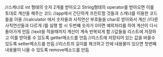 //스캐너로 int 형태의 숫자 2개를 받아오고 String형태의 operator를 받아오면 이를 토대로 계산을 해주는 코드 
//app에서 간단하게 프린트할 것들과 스캐너를 이용한 코드들을 이용 
//calculator 에서 숫자들과 사칙연산 부호들을 char로 받아와서 계산 
//다른 사칙연산들과 다르게 /를 실행 할 시 두번쨰 숫자가 0이면 예외처리를 하여 계산이 다시 돌아가게 만듬 
//exit을 적을때까지 계산이 계속 반복되게 함 
//값들을 리스트에 저장하고 이를 받아올 수 있도록 getter메소드를 만듬 
//리스트에 저장되어 있는 값을 바꿀수 있도록 setter메소드를 만듬 
//리스트의 길이를 체크하고 안에 내용물이 있으면 첫번째 내용물이 나올 수 있도록 remove메소드를 만듬
